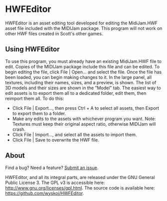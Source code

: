# HWFEditor

HWFEditor is an asset editing tool developed for editing the MidiJam.HWF asset file included with the MIDIJam package. This program will not work on other HWF files created in Scott's other games.

## Using HWFEditor
To use this program, you must already have an existing MidiJam.HWF file to edit. Copies of the MIDIJam package include this file and can be edited. To begin editing the file, click File | Open... and select the file. Once the file has been loaded, you can begin making changes to it.
In the large panel, all textures, including their names, sizes, and a preview, is shown. The list of 3D models and their sizes are shown in the "Model" tab.
The easiest way to edit assets is to export them all to a dedicated folder, edit them, then reimport them all. To do this:
* Click File | Export..., then press Ctrl + A to select all assets, then Export to export them to a folder.
* Make any edits to the assets with whichever program you want. Note: Textures must keep their original aspect ratio, otherwise MIDIJam will crash.
* Click File | Import..., and select all the assets to import them.
* Click File | Save to overwrite the HWF file.

## About
Find a bug? Need a feature? [Submit an issue](https://github.com/wyskoj/HWFEditor/issues/new).

HWFEditor, and all its integral parts, are released under the GNU General Public License 3. The GPL v3 is accessible here: http://www.gnu.org/licenses/gpl.html. The source code is available here: https://github.com/wyskoj/HWFEditor.
